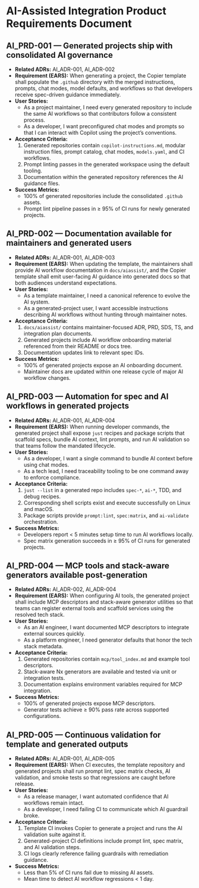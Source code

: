 # AI-Assisted Integration Product Requirements Document

## AI_PRD-001 — Generated projects ship with consolidated AI governance

-   **Related ADRs:** AI_ADR-001, AI_ADR-002
-   **Requirement (EARS):** When generating a project, the Copier template shall populate the `.github` directory with the merged instructions, prompts, chat modes, model defaults, and workflows so that developers receive spec-driven guidance immediately.
-   **User Stories:**
    -   As a project maintainer, I need every generated repository to include the same AI workflows so that contributors follow a consistent process.
    -   As a developer, I want preconfigured chat modes and prompts so that I can interact with Copilot using the project’s conventions.
-   **Acceptance Criteria:**
    1. Generated repositories contain `copilot-instructions.md`, modular instruction files, prompt catalog, chat modes, `models.yaml`, and CI workflows.
    2. Prompt linting passes in the generated workspace using the default tooling.
    3. Documentation within the generated repository references the AI guidance files.
-   **Success Metrics:**
    -   100% of generated repositories include the consolidated `.github` assets.
    -   Prompt lint pipeline passes in ≥ 95% of CI runs for newly generated projects.

## AI_PRD-002 — Documentation available for maintainers and generated users

-   **Related ADRs:** AI_ADR-001, AI_ADR-003
-   **Requirement (EARS):** When updating the template, the maintainers shall provide AI workflow documentation in `docs/aiassist/`, and the Copier template shall emit user-facing AI guidance into generated docs so that both audiences understand expectations.
-   **User Stories:**
    -   As a template maintainer, I need a canonical reference to evolve the AI system.
    -   As a generated-project user, I want accessible instructions describing AI workflows without hunting through maintainer notes.
-   **Acceptance Criteria:**
    1. `docs/aiassist/` contains maintainer-focused ADR, PRD, SDS, TS, and integration plan documents.
    2. Generated projects include AI workflow onboarding material referenced from their README or docs tree.
    3. Documentation updates link to relevant spec IDs.
-   **Success Metrics:**
    -   100% of generated projects expose an AI onboarding document.
    -   Maintainer docs are updated within one release cycle of major AI workflow changes.

## AI_PRD-003 — Automation for spec and AI workflows in generated projects

-   **Related ADRs:** AI_ADR-001, AI_ADR-004
-   **Requirement (EARS):** When running developer commands, the generated project shall expose `just` recipes and package scripts that scaffold specs, bundle AI context, lint prompts, and run AI validation so that teams follow the mandated lifecycle.
-   **User Stories:**
    -   As a developer, I want a single command to bundle AI context before using chat modes.
    -   As a tech lead, I need traceability tooling to be one command away to enforce compliance.
-   **Acceptance Criteria:**
    1. `just --list` in a generated repo includes `spec-*`, `ai-*`, TDD, and debug recipes.
    2. Corresponding shell scripts exist and execute successfully on Linux and macOS.
    3. Package scripts provide `prompt:lint`, `spec:matrix`, and `ai-validate` orchestration.
-   **Success Metrics:**
    -   Developers report < 5 minutes setup time to run AI workflows locally.
    -   Spec matrix generation succeeds in ≥ 95% of CI runs for generated projects.

## AI_PRD-004 — MCP tools and stack-aware generators available post-generation

-   **Related ADRs:** AI_ADR-002, AI_ADR-004
-   **Requirement (EARS):** When configuring AI tools, the generated project shall include MCP descriptors and stack-aware generator utilities so that teams can register external tools and scaffold services using the resolved tech stack.
-   **User Stories:**
    -   As an AI engineer, I want documented MCP descriptors to integrate external sources quickly.
    -   As a platform engineer, I need generator defaults that honor the tech stack metadata.
-   **Acceptance Criteria:**
    1. Generated repositories contain `mcp/tool_index.md` and example tool descriptors.
    2. Stack-aware Nx generators are available and tested via unit or integration tests.
    3. Documentation explains environment variables required for MCP integration.
-   **Success Metrics:**
    -   100% of generated projects expose MCP descriptors.
    -   Generator tests achieve ≥ 90% pass rate across supported configurations.

## AI_PRD-005 — Continuous validation for template and generated outputs

-   **Related ADRs:** AI_ADR-001, AI_ADR-005
-   **Requirement (EARS):** When CI executes, the template repository and generated projects shall run prompt lint, spec matrix checks, AI validation, and smoke tests so that regressions are caught before release.
-   **User Stories:**
    -   As a release manager, I want automated confidence that AI workflows remain intact.
    -   As a developer, I need failing CI to communicate which AI guardrail broke.
-   **Acceptance Criteria:**
    1. Template CI invokes Copier to generate a project and runs the AI validation suite against it.
    2. Generated-project CI definitions include prompt lint, spec matrix, and AI validation steps.
    3. CI logs clearly reference failing guardrails with remediation guidance.
-   **Success Metrics:**
    -   Less than 5% of CI runs fail due to missing AI assets.
    -   Mean time to detect AI workflow regressions < 1 day.

